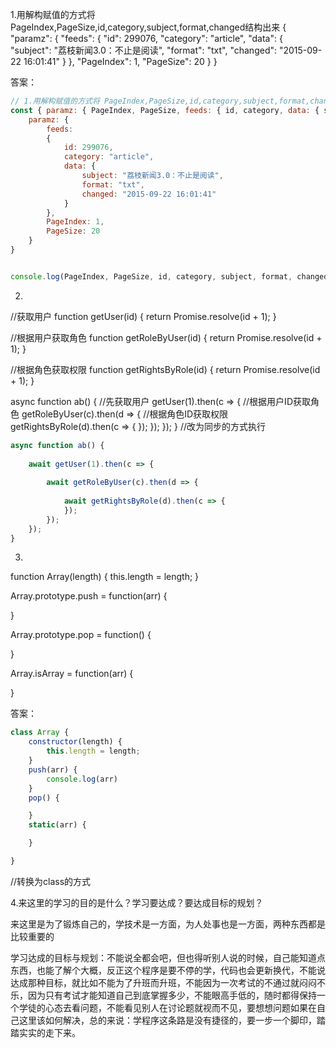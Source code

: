 1.用解构赋值的方式将 PageIndex,PageSize,id,category,subject,format,changed结构出来
{
  "paramz": {
    "feeds": 
      {
        "id": 299076,
        "category": "article",
        "data": {
          "subject": "荔枝新闻3.0：不止是阅读",
          "format": "txt",
          "changed": "2015-09-22 16:01:41"
        }
      },
    "PageIndex": 1,
    "PageSize": 20
  }
}

答案：

```js
// 1.用解构赋值的方式将 PageIndex,PageSize,id,category,subject,format,changed结构出来
const { paramz: { PageIndex, PageSize, feeds: { id, category, data: { subject, format, changed } } } } = {
    paramz: {
        feeds:
        {
            id: 299076,
            category: "article",
            data: {
                subject: "荔枝新闻3.0：不止是阅读",
                format: "txt",
                changed: "2015-09-22 16:01:41"
            }
        },
        PageIndex: 1,
        PageSize: 20
    }
}


console.log(PageIndex, PageSize, id, category, subject, format, changed)
```

2.
//获取用户
function getUser(id) {
    return Promise.resolve(id + 1);
}

//根据用户获取角色
function getRoleByUser(id) {
    return Promise.resolve(id + 1);
}

//根据角色获取权限
function getRightsByRole(id) {
    return Promise.resolve(id + 1);
}

async function ab() {
    //先获取用户
    getUser(1).then(c => {
        //根据用户ID获取角色
        getRoleByUser(c).then(d => {
            //根据角色ID获取权限
            getRightsByRole(d).then(c => {
            });
        });
    });
}
//改为同步的方式执行

```js
async function ab() {
    
    await getUser(1).then(c => {
       
        await getRoleByUser(c).then(d => {
            
            await getRightsByRole(d).then(c => {
            });
        });
    });
}
```

3.
function Array(length) {
    this.length = length;
}

Array.prototype.push = function(arr) {

}

Array.prototype.pop = function() {

}

Array.isArray = function(arr) {

}

答案：

```js
class Array {
    constructor(length) {
        this.length = length;
    }
    push(arr) {
        console.log(arr)
    }
    pop() {

    }
    static(arr) {

    }

}
```

//转换为class的方式

4.来这里的学习的目的是什么？学习要达成？要达成目标的规划？

​	来这里是为了锻炼自己的，学技术是一方面，为人处事也是一方面，两种东西都是比较重要的

​	学习达成的目标与规划：不能说全都会吧，但也得听别人说的时候，自己能知道点东西，也能了解个大概，反正这个程序是要不停的学，代码也会更新换代，不能说达成那种目标，就比如不能为了升班而升班，不能因为一次考试的不通过就闷闷不乐，因为只有考试才能知道自己到底掌握多少，不能眼高手低的，随时都得保持一个学徒的心态去看问题，不能看见别人在讨论题就视而不见，要想想问题如果在自己这里该如何解决，总的来说：学程序这条路是没有捷径的，要一步一个脚印，踏踏实实的走下来。